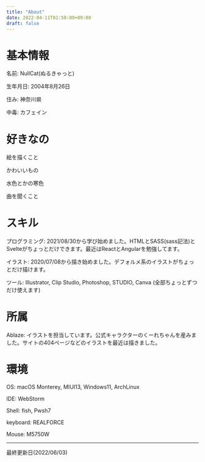```yaml
---
title: "About"
date: 2022-04-11T01:50:09+09:00
draft: false
---
```


# 基本情報
名前: NullCat(ぬるきゃっと)

生年月日: 2004年8月26日

住み: 神奈川県

中毒: カフェイン

# 好きなの
絵を描くこと

かわいいもの

水色とかの寒色

曲を聞くこと

# スキル
プログラミング: 2021/08/30から学び始めました。HTMLとSASS(sass記法)とSvelteがちょっとだけできます。最近はReactとAngularを勉強してます。

イラスト: 2020/07/08から描き始めました。デフォルメ系のイラストがちょっとだけ描けます。

ツール: Illustrator, Clip Studio, Photoshop, STUDIO, Canva (全部ちょっとずつだけ使えます)

# 所属
Ablaze: イラストを担当しています。公式キャラクターのくーれちゃんを産みました。サイトの404ページなどのイラストを最近は描きました。

# 環境
OS: macOS Monterey, MIUI13, Windows11, ArchLinux

IDE: WebStorm

Shell: fish, Pwsh7 

keyboard: REALFORCE

Mouse: M5750W

---
最終更新日(2022/06/03)